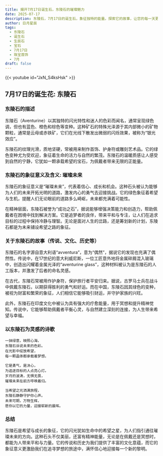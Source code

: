```yaml
---
title: 揭开7月17日诞生石，东陵石的璀璨魅力
date: 2025-07-17
description: 东陵石，7月17日的诞生石，象征独特的能量。探索它的故事，让您的每一天更有意义。
author: 日月星辰
tags:
  - 东陵石
  - 诞生石
  - 生辰石
  - 宝石
  - 7月17日
  - 珠宝首饰
  - 7月
draft: false
---
```


{{< youtube id="JxN_S4ksHsk" >}}

## 7月17日的诞生花: 东陵石

### 东陵石的描述

东陵石（Aventurine）以其独特的闪光特性和迷人的色彩而闻名，通常呈现绿色调，但也有蓝色、橙色和棕色等变种。这种矿石的特殊光泽源于其内部微小的矿物颗粒，通常是云母或赤铁矿，它们在光线下散发出微弱的闪烁效果，被称为“银光效应”。

东陵石的纹理光滑，质地坚硬，常被用来制作首饰、护身符或雕刻艺术品。它的绿色变种尤为受欢迎，象征着生命的活力与自然的繁茂。东陵石的温暖质感让人感受到自然的宁静，它犹如一颗承载希望的宝石，为佩戴者带来无限的正能量。

### 东陵石的象征意义及含义: 璀璨未来

东陵石的象征意义是“璀璨未来”，代表着信心、成长和机会。这种石头被认为能够为人们的未来开拓光明的道路，激发内心的勇气去迎接挑战。它的绿色象征着希望与生机，提醒人们无论眼前的道路多么崎岖，未来都充满着可能性。

在精神层面，东陵石被誉为“成功之石”，据说能够增强决策能力和创造力，帮助佩戴者在困境中找到解决方案。它是追梦者的良伴，带来平和与专注，让人们在追求目标的过程中保持冷静与理智。无论是面对人生的岔路，还是筹划新的计划，东陵石都是为未来铺设希望之路的象征。

### 关于东陵石的故事（传说、文化、历史等）

东陵石的名字源自意大利语“avventura”，意为“偶然”，据说它的发现也充满了偶然性。传说中，在17世纪的意大利威尼斯，一位工匠意外地将金属碎屑混入玻璃中，创造出闪耀着金属光泽的“aventurine glass”，这种材料被认为是东陵石的人工版本，并激发了后者的命名灵感。

在古代，东陵石常被用作护身符，保护旅行者平安归来。据说，古罗马士兵在战斗中佩戴东陵石，以期获得胜利的勇气和好运。而在中国，东陵石因其绿色的变种，被视为财富和繁荣的象征，人们相信它能够吸引财运，并守护家族的兴旺。

此外，东陵石在印度文化中被认为具有强大的疗愈能量，用于冥想和提升精神觉知。传说中，它能够帮助佩戴者平衡心灵，与自然建立深刻的连接，为人生带来希望与幸福。

### 以东陵石为灵感的诗歌

```
一抹绿意，映照心海，  
东陵石诉说未来的色彩。  
在光影中绽放希望，  
每一颗晶体都承载着梦想。

它是勇气，是决心，  
为追逐目标的人点亮心灯。  
岁月的波涛，无惧无畏，  
璀璨未来在前方呼唤着归。

当希望之光洒满旅程，  
东陵石静静守护你心声。  
未来可期，万物生辉，  
愿你以它的力量，迎接崭新的晨晖。
```

### 总结

东陵石是希望与成长的象征，它的闪光犹如生命中的希望之星，为人们指引通往璀璨未来的方向。这种石头不仅美丽，还富有精神能量，无论是在佩戴还是冥想时，都能为人带来平和与力量。它的传说和历史为我们提供了丰富的文化意蕴，而它的象征意义更激励我们在追寻梦想的旅途中，满怀信心地迎接每一个新的黎明。